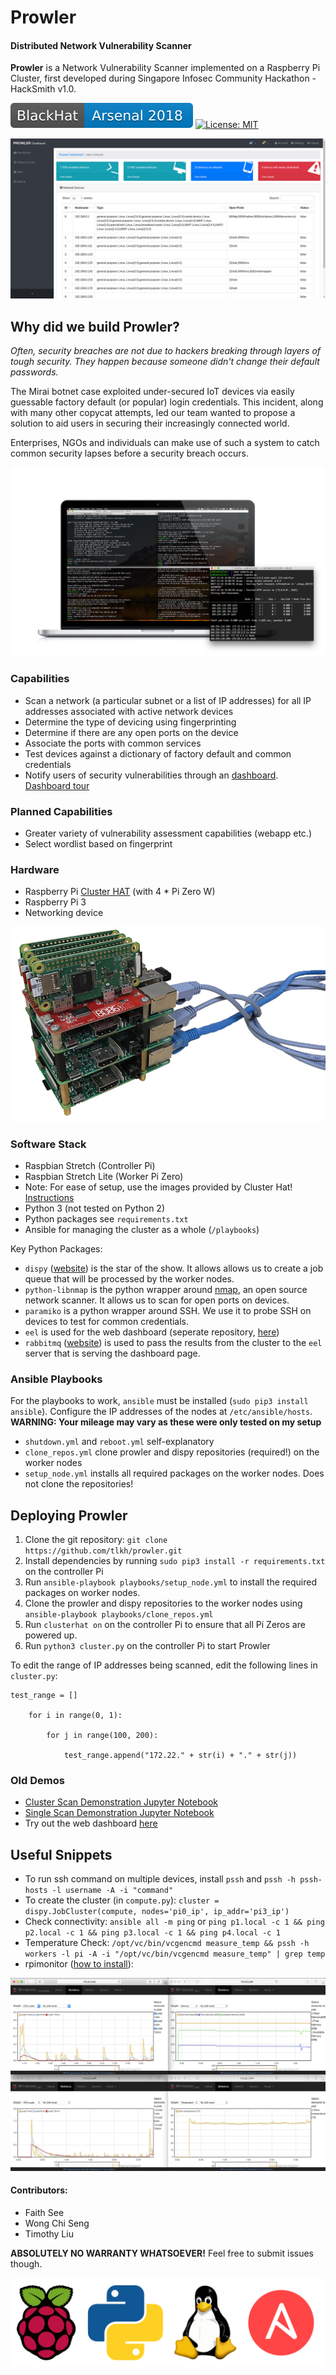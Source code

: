 # Prowler
#### Distributed Network Vulnerability Scanner

**Prowler** is a Network Vulnerability Scanner implemented on a Raspberry Pi Cluster, first developed during Singapore Infosec Community Hackathon - HackSmith v1.0.

[![Black Hat Aresenal 2018](images/2018.svg)](https://www.blackhat.com/asia-18/arsenal/schedule/#prowler---cluster-network-scanner-9901) [![License: MIT](https://img.shields.io/badge/License-MIT-yellow.svg)](https://opensource.org/licenses/MIT)

![dashboard](images/screenshot_dashboard.jpg)

## Why did we build Prowler?

*Often, security breaches are not due to hackers breaking through layers of tough security. They happen because someone didn't change their default passwords.*

The Mirai botnet case exploited under-secured IoT devices via easily guessable factory default (or popular) login credentials. This incident, along with many other copycat attempts, led our team wanted to propose a solution to aid users in securing their increasingly connected world.

Enterprises, NGOs and individuals can make use of such a system to catch common security lapses before a security breach occurs.

![Terminals and shit](images/terminals.png)

### Capabilities

-   Scan a network (a particular subnet or a list of IP addresses) for all IP addresses associated with active network devices
-   Determine the type of devicing using fingerprinting
-   Determine if there are any open ports on the device
-   Associate the ports with common services
-   Test devices against a dictionary of factory default and common credentials
-   Notify users of security vulnerabilities through an [dashboard](https://github.com/tlkh/prowler-dashboard). [Dashboard tour](https://www.youtube.com/watch?v=ycgxt-BvVz0)

### Planned Capabilities

- Greater variety of vulnerability assessment capabilities (webapp etc.)
- Select wordlist based on fingerprint

### Hardware
-   Raspberry Pi [Cluster HAT](https://clusterhat.com/) (with 4 \* Pi Zero W)
-   Raspberry Pi 3
-   Networking device

![cluster](images/cluster.png)

### Software Stack

-   Raspbian Stretch (Controller Pi)
-   Raspbian Stretch Lite (Worker Pi Zero)
-   Note: For ease of setup, use the images provided by Cluster Hat! [Instructions](https://clusterhat.com/setup-software)
-   Python 3 (not tested on Python 2)
-   Python packages see `requirements.txt`
-   Ansible for managing the cluster as a whole (`/playbooks`)

Key Python Packages:

- `dispy` ([website](http://dispy.sourceforge.net/)) is the star of the show. It allows allows us to create a job queue that will be processed by the worker nodes.
- `python-libnmap` is the python wrapper around [nmap](https://nmap.org/), an open source network scanner. It allows us to scan for open ports on devices.
- `paramiko` is a python wrapper around SSH. We use it to probe SSH on devices to test for common credentials.
- `eel` is used for the web dashboard (seperate repository, [here](https://github.com/tlkh/prowler-dashboard))
- `rabbitmq` ([website](https://www.rabbitmq.com/)) is used to pass the results from the cluster to the `eel` server that is serving the dashboard page. 

### Ansible Playbooks

For the playbooks to work, `ansible` must be installed (`sudo pip3 install ansible`). Configure the IP addresses of the nodes at `/etc/ansible/hosts`.
**WARNING: Your mileage may vary as these were only tested on my setup**

- `shutdown.yml` and `reboot.yml` self-explanatory
- `clone_repos.yml` clone prowler and dispy repositories (required!) on the worker nodes
- `setup_node.yml` installs all required packages on the worker nodes. Does not clone the repositories!

## Deploying Prowler

1. Clone the git repository: `git clone https://github.com/tlkh/prowler.git`
2. Install dependencies by running `sudo pip3 install -r requirements.txt` on the controller Pi
3. Run `ansible-playbook playbooks/setup_node.yml` to install the required packages on worker nodes.
4. Clone the prowler and dispy repositories to the worker nodes using `ansible-playbook playbooks/clone_repos.yml`
5. Run `clusterhat on` on the controller Pi to ensure that all Pi Zeros are powered up.
6. Run `python3 cluster.py` on the controller Pi to start Prowler

To edit the range of IP addresses being scanned, edit the following lines in `cluster.py`:
```
test_range = []

    for i in range(0, 1):
    
        for j in range(100, 200):
        
            test_range.append("172.22." + str(i) + "." + str(j))
```

### Old Demos
- [Cluster Scan Demonstration Jupyter Notebook](http://nbviewer.jupyter.org/github/tlkh/prowler/blob/master/ClusterDemo.ipynb)
- [Single Scan Demonstration Jupyter Notebook](http://nbviewer.jupyter.org/github/tlkh/prowler/blob/master/SingleDemo.ipynb)
- Try out the web dashboard [here](https://tlkh.github.io/prowler/app/)

## Useful Snippets
-   To run ssh command on multiple devices, install `pssh` and `pssh -h pssh-hosts -l username -A -i
    "command"`
-   To create the cluster (in `compute.py`): `cluster =
    dispy.JobCluster(compute, nodes='pi0_ip', ip_addr='pi3_ip')`
-   Check connectivity: `ansible all -m ping` or `ping p1.local -c 1 && ping p2.local -c 1 && ping p3.local -c 1 && ping p4.local -c 1`
-   Temperature Check: `/opt/vc/bin/vcgencmd measure_temp && pssh -h workers -l
    pi -A -i "/opt/vc/bin/vcgencmd measure_temp" | grep temp`
-   rpimonitor ([how to install](http://rpi-experiences.blogspot.sg/p/rpi-monitor-installation.html)):

![more random graphs](images/rpimonitor.jpg)

#### Contributors:

- Faith See
- Wong Chi Seng
- Timothy Liu

**ABSOLUTELY NO WARRANTY WHATSOEVER!** Feel free to submit issues though.

![logos](images/tools_logos.png)